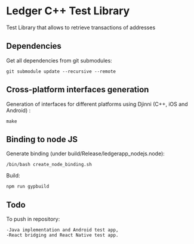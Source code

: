 # Ledger C++ Test Library

Test Library that allows to retrieve transactions of addresses

## Dependencies

Get all dependencies from git submodules:
```
git submodule update --recursive --remote
```

## Cross-platform interfaces generation

Generation of interfaces for different platforms using Djinni (C++, iOS and Android) :

```
make
```

## Binding to node JS

Generate binding (under build/Release/ledgerapp_nodejs.node):

```
/bin/bash create_node_binding.sh
```

Build:

```
npm run gypbuild
```

## Todo

To push in repository:

	-Java implementation and Android test app,
	-React bridging and React Native test app.
